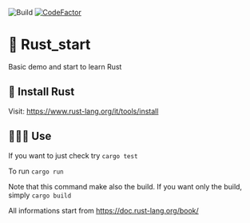![Build](https://github.com/teschiopol/rust_start/actions/workflows/rust.yml/badge.svg)
[![CodeFactor](https://www.codefactor.io/repository/github/teschiopol/rust_start/badge)](https://www.codefactor.io/repository/github/teschiopol/rust_start)

# 🚀 Rust_start
Basic demo and start to learn Rust

## 💾 Install Rust

Visit: https://www.rust-lang.org/it/tools/install

## 👨🏻‍💻 Use

If you want to just check try 
``cargo test``

To run
``cargo run``

Note that this command make also the build. If you want only the build, simply ``cargo build``

All informations start from https://doc.rust-lang.org/book/
